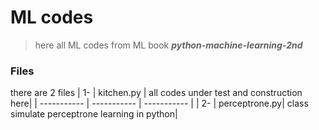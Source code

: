# ML codes 

> here all ML codes from ML book ***python-machine-learning-2nd*** 

### Files 
  there are 2 files
  | 1- | kitchen.py | all codes under test and construction here|
  | ----------- | ----------- | ----------- |
  | 2- | perceptrone.py| class simulate perceptrone learning in python|

